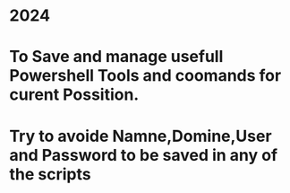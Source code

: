# 2024
# To Save and manage usefull Powershell Tools and coomands for curent Possition.
# Try to avoide Namne,Domine,User and Password to be saved in any of the scripts 
# 
